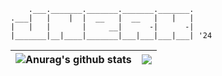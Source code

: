         .___._______._______._______._______.   
    .___|   |    |  |  __   |  __   |   |   |   
    |   |   |       |     __|      -|      -|   
    |_______|__|____|_______|___|___|___|___| '24  

| <img align="center" src="https://github-readme-stats.vercel.app/api?username=jnerk&show_icons=true&theme=buefy&hide_border=true&hide_title=true" alt="Anurag's github stats" /> | <img align="center" src="https://github-readme-stats.vercel.app/api/top-langs/?username=jnerk&layout=compact&theme=buefy&hide_border=true" /> |
| ------------- | ------------- |
